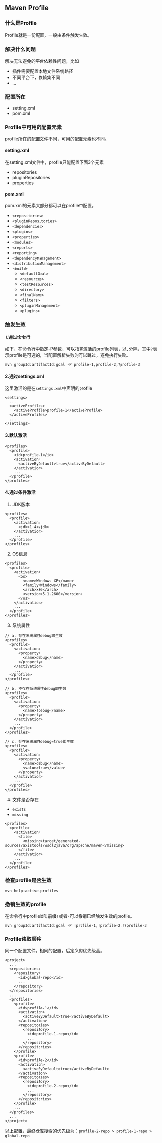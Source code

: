 ## Maven Profile
### 什么是Profile
Profile就是一份配置，一般由条件触发生效。

### 解决什么问题
解决无法避免的平台依赖性问题，比如
- 插件需要配置本地文件系统路径
- 不同平台下，依赖集不同
- ...

### 配置所在
- setting.xml
- pom.xml

### Profile中可用的配置元素
profile所在的配置文件不同，可用的配置元素也不同。
#### setting.xml
在setting.xml文件中，profile只能配置下面3个元素
- repositories
- pluginRepositories
- properties

#### pom.xml
pom.xml的元素大部分都可以在profile中配置。
-   `<repositories>`
-   `<pluginRepositories>`
-   `<dependencies>`
-   `<plugins>`
-   `<properties>`
-   `<modules>`
-   `<reports>`
-   `<reporting>`
-   `<dependencyManagement>`
-   `<distributionManagement>`
-   `<build>`
    -   `<defaultGoal>`
    -   `<resources>`
    -   `<testResources>`
    -   `<directory>`
    -   `<finalName>`
    -   `<filters>`
    -   `<pluginManagement>`
    -   `<plugins>`
    
### 触发生效
#### 1.通过命令行
如下，在命令行中指定-P参数，可以指定激活的profile列表，以`,`分隔，其中`?`表示profile是可选的，当配置解析失败时可以跳过，避免执行失败。
```
mvn groupId:artifactId:goal -P profile-1,profile-2,?profile-3
```

#### 2.通过settings.xml
这里激活的是在`settings.xml`中声明的profile
```
<settings>
  ...
  <activeProfiles>
    <activeProfile>profile-1</activeProfile>
  </activeProfiles>
  ...
</settings>
```

#### 3.默认激活
```
<profiles>
  <profile>
    <id>profile-1</id>
    <activation>
      <activeByDefault>true</activeByDefault>
    </activation>
    ...
  </profile>
</profiles>
```

#### 4.通过条件激活
1. JDK版本

```
<profiles>
  <profile>
    <activation>
      <jdk>1.4</jdk>
    </activation>
    ...
  </profile>
</profiles>
```

2. OS信息

```
<profiles>
  <profile>
    <activation>
      <os>
        <name>Windows XP</name>
        <family>Windows</family>
        <arch>x86</arch>
        <version>5.1.2600</version>
      </os>
    </activation>
    ...
  </profile>
</profiles>
```

3. 系统属性

```
// a. 存在系统属性debug即生效
<profiles>
  <profile>
    <activation>
      <property>
        <name>debug</name>
      </property>
    </activation>
    ...
  </profile>
</profiles>

// b. 不存在系统属性debug即生效
<profiles>
  <profile>
    <activation>
      <property>
        <name>!debug</name>
      </property>
    </activation>
    ...
  </profile>
</profiles>

// c. 存在系统属性debug=true即生效
<profiles>
  <profile>
    <activation>
      <property>
        <name>debug</name>
        <value>true</value>
      </property>
    </activation>
    ...
  </profile>
</profiles>
```


4. 文件是否存在

- `exists`
- `missing`

```
<profiles>
  <profile>
    <activation>
      <file>
        <missing>target/generated-sources/axistools/wsdl2java/org/apache/maven</missing>
      </file>
    </activation>
    ...
  </profile>
</profiles>
```

### 检查profile是否生效
```
mvn help:active-profiles
```
### 撤销生效的profile
在命令行中profileId叫前缀`!`或者`-`可以撤销已经触发生效的profile。
```
mvn groupId:artifactId:goal -P !profile-1,!profile-2,!?profile-3
```
### Profile读取顺序
同一个配置文件，相同的配置，后定义的优先级高。
```
<project>
  ...
  <repositories>
    <repository>
      <id>global-repo</id>
      ...
    </repository>
  </repositories>
  ...
  <profiles>
    <profile>
      <id>profile-1</id>
      <activation>
        <activeByDefault>true</activeByDefault>
      </activation>
      <repositories>
        <repository>
          <id>profile-1-repo</id>
          ...
        </repository>
      </repositories>
    </profile>
    <profile>
      <id>profile-2</id>
      <activation>
        <activeByDefault>true</activeByDefault>
      </activation>
      <repositories>
        <repository>
          <id>profile-2-repo</id>
          ...
        </repository>
      </repositories>
    </profile>
    ...
  </profiles>
  ...
</project>
```
以上配置，最终仓库搜索的优先级为：`profile-2-repo > profile-1-repo > global-repo`